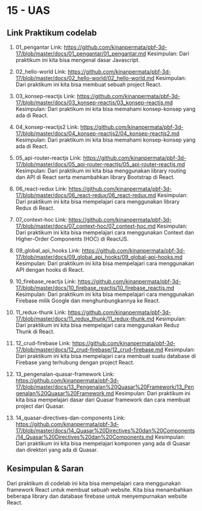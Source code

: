 # 15 - UAS

## Link Praktikum codelab

   1. 01_pengantar
      Link: https://github.com/kinanpermata/pbf-3d-17/blob/master/docs/01_pengantar/01_pengantar.md
      Kesimpulan: Dari praktikum ini kita bisa mengenal dasar Javascript.

   2. 02_hello-world
      Link: https://github.com/kinanpermata/pbf-3d-17/blob/master/docs/02_hello-world/02_hello-world.md
      Kesimpulan: Dari praktikum ini kita bisa membuat sebuah project React.

   3. 03_konsep-reactjs
      Link: https://github.com/kinanpermata/pbf-3d-17/blob/master/docs/03_konsep-reactjs/03_konsep-reactjs.md
      Kesimpulan: Dari praktikum ini kita bisa memahami konsep-konsep yang ada di React.

   4. 04_konsep-reactjs2
      Link: https://github.com/kinanpermata/pbf-3d-17/blob/master/docs/04_konsep-reactjs2/04_konsep-reactjs2.md
      Kesimpulan: Dari praktikum ini kita bisa memahami konsep-konsep yang ada di React.

   5. 05_api-router-reactjs
      Link: https://github.com/kinanpermata/pbf-3d-17/blob/master/docs/05_api-router-reactjs/05_api-router-reactjs.md
      Kesimpulan: Dari praktikum ini kita bisa menggunakan library routing dan API di React serta menambahkan library Bootstrap di React.

   6. 06_react-redux
      Link: https://github.com/kinanpermata/pbf-3d-17/blob/master/docs/06_react-redux/06_react-redux.md
      Kesimpulan: Dari praktikum ini kita bisa mempelajari cara menggunakan library Redux di React.

   7. 07_context-hoc
      Link: https://github.com/kinanpermata/pbf-3d-17/blob/master/docs/07_context-hoc/07_context-hoc.md
      Kesimpulan: Dari praktikum ini kita bisa mempelajari cara menggunakan Context dan Higher-Order Components (HOC) di ReactJS.

   9. 09_global_api_hooks
      Link: https://github.com/kinanpermata/pbf-3d-17/blob/master/docs/09_global_api_hooks/09_global-api-hooks.md
      Kesimpulan: Dari praktikum ini kita bisa mempelajari cara menggunakan API dengan hooks di React.

   10. 10_firebase_reactjs
      Link: https://github.com/kinanpermata/pbf-3d-17/blob/master/docs/10_firebase_reactjs/10_firebase_reactjs.md
      Kesimpulan: Dari praktikum ini kita bisa mempelajari cara menggunakan Firebase milik Google dan menghunbungkannya ke React.

   11. 11_redux-thunk
      Link: https://github.com/kinanpermata/pbf-3d-17/blob/master/docs/11_redux_thunk/11_redux-thunk.md
      Kesimpulan: Dari praktikum ini kita bisa mempelajari cara menggunakan Reduz Thunk di React.

   12. 12_crud-firebase
      Link: https://github.com/kinanpermata/pbf-3d-17/blob/master/docs/12_crud-firebase/12_crud-firebase.md
      Kesimpulan: Dari praktikum ini kita bisa mempelajari cara membuat suatu database di Firebase yang terhubung dengan project React.

   13. 13_pengenalan-quasar-framework
      Link: https://github.com/kinanpermata/pbf-3d-17/blob/master/docs/13_Pengenalan%20Quasar%20Framework/13_Pengenalan%20Quasar%20Framework.md
      Kesimpulan: Dari praktikum ini kita bisa mempelajari dasar dari Quasar framework dan cara membuat project dari Quasar.

   14. 14_quasar-directives-dan-components
      Link: https://github.com/kinanpermata/pbf-3d-17/blob/master/docs/14_Quasar%20Directives%20dan%20Components/14_Quasar%20Directives%20dan%20Components.md
      Kesimpulan: Dari praktikum ini kita bisa mempelajari komponen yang ada di Quasar dan direktori yang ada di Quasar.

## Kesimpulan & Saran

   Dari praktikum di codelab ini kita bisa mempelajari cara menggunakan framework React untuk membuat sebuah website. Kita bisa menambahkan beberapa library dan database firebase untuk menyempurnakan website React.